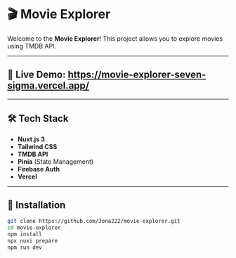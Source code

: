 # 🎬 Movie Explorer

Welcome to the **Movie Explorer**! This project allows you to explore movies using TMDB API.

---

## 🚀 **Live Demo:** https://movie-explorer-seven-sigma.vercel.app/

---

## 🛠️ Tech Stack
- **Nuxt.js 3** 
- **Tailwind CSS** 
- **TMDB API**
- **Pinia** (State Management)
- **Firebase Auth**
- **Vercel**
  
---

## 🔧 Installation

```sh
git clone https://github.com/Jona222/movie-explorer.git
cd movie-explorer
npm install
npx nuxi prepare
npm run dev
